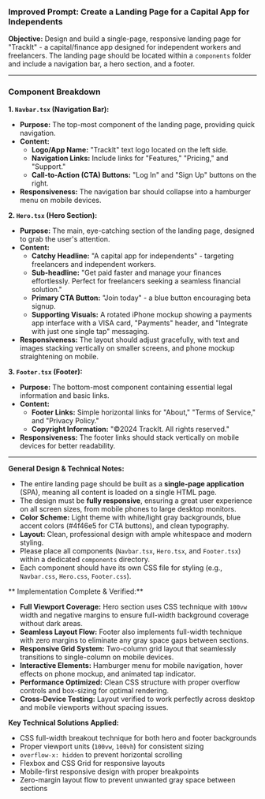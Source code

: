 ### Improved Prompt: Create a Landing Page for a Capital App for Independents

**Objective:** Design and build a single-page, responsive landing page for "TrackIt" - a capital/finance app designed for independent workers and freelancers. The landing page should be located within a `components` folder and include a navigation bar, a hero section, and a footer.

---

### **Component Breakdown**

**1. `Navbar.tsx` (Navigation Bar):**
* **Purpose:** The top-most component of the landing page, providing quick navigation.
* **Content:**
    * **Logo/App Name:** "TrackIt" text logo located on the left side.
    * **Navigation Links:** Include links for "Features," "Pricing," and "Support."
    * **Call-to-Action (CTA) Buttons:** "Log In" and "Sign Up" buttons on the right.
* **Responsiveness:** The navigation bar should collapse into a hamburger menu on mobile devices.

**2. `Hero.tsx` (Hero Section):**
* **Purpose:** The main, eye-catching section of the landing page, designed to grab the user's attention.
* **Content:**
    * **Catchy Headline:** "A capital app for independents" - targeting freelancers and independent workers.
    * **Sub-headline:** "Get paid faster and manage your finances effortlessly. Perfect for freelancers seeking a seamless financial solution."
    * **Primary CTA Button:** "Join today" - a blue button encouraging beta signup.
    * **Supporting Visuals:** A rotated iPhone mockup showing a payments app interface with a VISA card, "Payments" header, and "Integrate with just one single tap" messaging.
* **Responsiveness:** The layout should adjust gracefully, with text and images stacking vertically on smaller screens, and phone mockup straightening on mobile.

**3. `Footer.tsx` (Footer):**
* **Purpose:** The bottom-most component containing essential legal information and basic links.
* **Content:**
    * **Footer Links:** Simple horizontal links for "About," "Terms of Service," and "Privacy Policy."
    * **Copyright Information:** "©2024 TrackIt. All rights reserved."
* **Responsiveness:** The footer links should stack vertically on mobile devices for better readability.

---

**General Design & Technical Notes:**

* The entire landing page should be built as a **single-page application** (SPA), meaning all content is loaded on a single HTML page.
* The design must be **fully responsive**, ensuring a great user experience on all screen sizes, from mobile phones to large desktop monitors.
* **Color Scheme:** Light theme with white/light gray backgrounds, blue accent colors (#4f46e5 for CTA buttons), and clean typography.
* **Layout:** Clean, professional design with ample whitespace and modern styling.
* Please place all components (`Navbar.tsx`, `Hero.tsx`, and `Footer.tsx`) within a dedicated `components` directory.
* Each component should have its own CSS file for styling (e.g., `Navbar.css`, `Hero.css`, `Footer.css`).

** Implementation Complete & Verified:**

* **Full Viewport Coverage:** Hero section uses CSS technique with `100vw` width and negative margins to ensure full-width background coverage without dark areas.
* **Seamless Layout Flow:** Footer also implements full-width technique with zero margins to eliminate any gray space gaps between sections.
* **Responsive Grid System:** Two-column grid layout that seamlessly transitions to single-column on mobile devices.
* **Interactive Elements:** Hamburger menu for mobile navigation, hover effects on phone mockup, and animated tap indicator.
* **Performance Optimized:** Clean CSS structure with proper overflow controls and box-sizing for optimal rendering.
* **Cross-Device Testing:** Layout verified to work perfectly across desktop and mobile viewports without spacing issues.

**Key Technical Solutions Applied:**
- CSS full-width breakout technique for both hero and footer backgrounds
- Proper viewport units (`100vw`, `100vh`) for consistent sizing
- `overflow-x: hidden` to prevent horizontal scrolling
- Flexbox and CSS Grid for responsive layouts
- Mobile-first responsive design with proper breakpoints
- Zero-margin layout flow to prevent unwanted gray space between sections